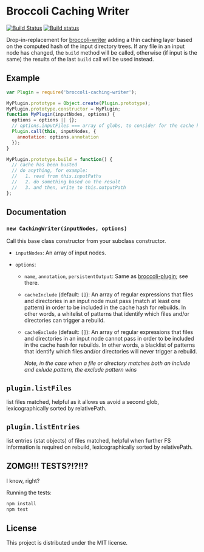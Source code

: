 # Broccoli Caching Writer

[![Build Status](https://travis-ci.org/ember-cli/broccoli-caching-writer.svg?branch=master)](https://travis-ci.org/ember-cli/broccoli-caching-writer)
[![Build status][appveyor-badge]][appveyor-badge-url]

Drop-in-replacement for
[broccoli-writer](https://github.com/broccolijs/broccoli-writer) adding a thin
caching layer based on the computed hash of the input directory trees. If any
file in an input node has changed, the `build` method will be called,
otherwise (if input is the same) the results of the last `build` call will be
used instead.

## Example


```js
var Plugin = require('broccoli-caching-writer');

MyPlugin.prototype = Object.create(Plugin.prototype);
MyPlugin.prototype.constructor = MyPlugin;
function MyPlugin(inputNodes, options) {
  options = options || {};
  // options.inputFiles === array of globs, to consider for the cache key
  Plugin.call(this, inputNodes, {
    annotation: options.annotation
  });
}

MyPlugin.prototype.build = function() {
  // cache has been busted
  // do anything, for example:
  //   1. read from this.inputPaths
  //   2. do something based on the result
  //   3. and then, write to this.outputPath
};
```

## Documentation

### `new CachingWriter(inputNodes, options)`

Call this base class constructor from your subclass constructor.

* `inputNodes`: An array of input nodes.

* `options`:

    * `name`, `annotation`, `persistentOutput`: Same as
      [broccoli-plugin](https://github.com/broccolijs/broccoli-plugin#new-plugininputnodes-options);
      see there.

    * `cacheInclude` (default: `[]`): An array of regular expressions that files and directories in an input node must pass (match at least one pattern) in order to be included in the cache hash for rebuilds. In other words, a whitelist of patterns that identify which files and/or directories can trigger a rebuild.

    * `cacheExclude` (default: `[]`): An array of regular expressions that files and directories in an input node cannot pass in order to be included in the cache hash for rebuilds. In other words, a blacklist of patterns that identify which files and/or directories will never trigger a rebuild.

        *Note, in the case when a file or directory matches both an include and exlude pattern, the exclude pattern wins*

## `plugin.listFiles`
list files matched, helpful as it allows us avoid a second glob, lexicographically sorted by relativePath.

## `plugin.listEntries`
list entries (stat objects) of files matched, helpful when further FS information is required on rebuild, lexicographically sorted by relativePath.

## ZOMG!!! TESTS?!?!!?

I know, right?

Running the tests:

```javascript
npm install
npm test
```

## License

This project is distributed under the MIT license.

[appveyor-badge]: https://ci.appveyor.com/api/projects/status/ocfp2hqo7hyhyy80?svg=true
[appveyor-badge-url]: https://ci.appveyor.com/project/embercli/broccoli-caching-writer/branch/master
